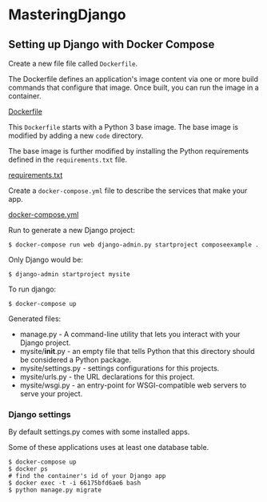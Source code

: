 # MasteringDjango

## Setting up Django with Docker Compose

Create a new file file called `Dockerfile`.

The Dockerfile defines an application's image content via one or more build commands that configure that image.
Once built, you can run the image in a container.

[Dockerfile](Dockerfile)

This `Dockerfile` starts with a Python 3 base image.
The base image is modified by adding a new `code` directory.

The base image is further modified by installing the Python requirements defined in the `requirements.txt` file.

[requirements.txt](requirements.txt)

Create a `docker-compose.yml` file to describe the services that make your app.

[docker-compose.yml](docker-compose.yml)

Run to generate a new Django project:
```
$ docker-compose run web django-admin.py startproject composeexample .
```

Only Django would be:
```
$ django-admin startproject mysite
```

To run django:

```
$ docker-compose up
```

Generated files:

* manage.py - A command-line utility that lets you interact with your Django project.
* mysite/__init__.py - an empty file that tells Python that this directory should be considered a Python package.
* mysite/settings.py - settings configurations for this projects.
* mysite/urls.py - the URL declarations for this project.
* mysite/wsgi.py - an entry-point for WSGI-compatible web servers to serve your project.

### Django settings

By default settings.py comes with some installed apps.

Some of these applications uses at least one database table.

```
$ docker-compose up
$ docker ps
# find the container's id of your Django app
$ docker exec -t -i 66175bfd6ae6 bash
$ python manage.py migrate
```
